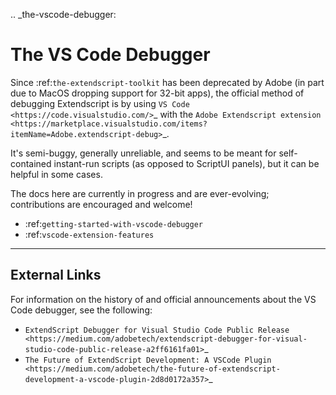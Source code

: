 .. _the-vscode-debugger:

The VS Code Debugger
====================

Since :ref:`the-extendscript-toolkit` has been deprecated by Adobe (in part due to MacOS dropping support for 32-bit apps), the official method of debugging Extendscript is by using `VS Code <https://code.visualstudio.com/>`_ with the `Adobe Extendscript extension <https://marketplace.visualstudio.com/items?itemName=Adobe.extendscript-debug>`_.

It's semi-buggy, generally unreliable, and seems to be meant for self-contained instant-run scripts (as opposed to ScriptUI panels), but it can be helpful in some cases.

The docs here are currently in progress and are ever-evolving; contributions are encouraged and welcome!

- :ref:`getting-started-with-vscode-debugger`
- :ref:`vscode-extension-features`

--------------------------------------------------------------------------------

External Links
--------------

For information on the history of and official announcements about the VS Code debugger, see the following:

- `ExtendScript Debugger for Visual Studio Code Public Release <https://medium.com/adobetech/extendscript-debugger-for-visual-studio-code-public-release-a2ff6161fa01>`_
- `The Future of ExtendScript Development: A VSCode Plugin <https://medium.com/adobetech/the-future-of-extendscript-development-a-vscode-plugin-2d8d0172a357>`_
